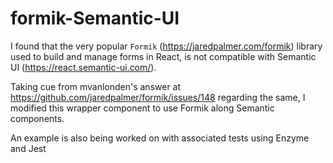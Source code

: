 # formik-Semantic-UI

I found that the very popular `Formik` (https://jaredpalmer.com/formik) library used to build and manage forms in React, is not compatible with Semantic UI (https://react.semantic-ui.com/).

Taking cue from mvanlonden's answer at https://github.com/jaredpalmer/formik/issues/148 regarding the same, I modified this wrapper component to use Formik along Semantic components.

An example is also being worked on with associated tests using Enzyme and Jest
